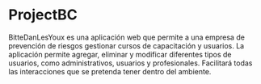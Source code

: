 # ProjectBC
BitteDanLesYoux es una aplicación web que permite a una empresa de prevención de riesgos gestionar cursos de capacitación y usuarios. La aplicación permite agregar, eliminar y modificar diferentes tipos de usuarios, como administrativos, usuarios y profesionales. Facilitará todas las interacciones que se pretenda tener dentro del ambiente. 
